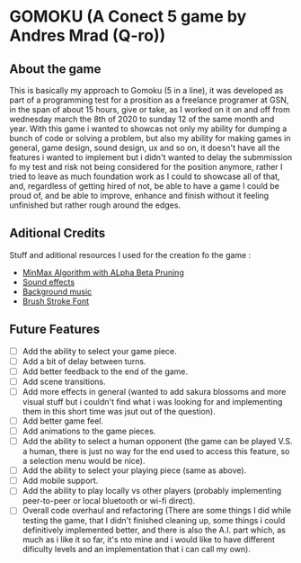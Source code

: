 # GOMOKU (A Conect 5 game by Andres Mrad (Q-ro))

## About the game

This is basically my approach to Gomoku (5 in a line), it was developed as part of a programming test for a prosition as a freelance programer at GSN, in the span of about 15 hours, give or take, as I worked on it on and off from wednesday march the 8th of 2020 to sunday 12 of the same month and year. With this game i wanted to showcas not only my ability for dumping a bunch of code or solving a problem, but also my ability for making games in general, game design, sound design, ux and so on, it doesn't have all the features i wanted to implement but i didn't wanted to delay the submmission fo my test and risk not being considered for the position anymore, rather I tried to leave as much foundation work as I could to showcase all of that, and, regardless of getting hired of not, be able to have a game I could be proud of, and be able to improve, enhance and finish without it feeling unfinished but rather rough around the edges.

## Aditional Credits

Stuff and aditional resources I used for the creation fo the game :

- [MinMax Algorithm with ALpha Beta Pruning](https://github.com/W-KE/Unity-Gomoku-with-AI/blob/master/Chess/Assets/ChessAI.cs)
- [Sound effects](https://freesound.org)
- [Background music](https://www.ogsoundfx.com/)
- [Brush Stroke Font](https://www.dafont.com/brush-strokes.font)


## Future Features

- [ ] Add the ability to select your game piece.
- [ ] Add a bit of delay between turns.
- [ ] Add better feedback to the end of the game.
- [ ] Add scene transitions.
- [ ] Add more effects in general (wanted to add sakura blossoms and more visual stuff but i couldn't find what i was looking for and implementing them in this short time was jsut out of the question).
- [ ] Add better game feel.
- [ ] Add animations to the game pieces.
- [ ] Add the ability to select a human opponent (the game can be played V.S. a human, there is just no way for the end used to access this feature, so a selection menu would be nice).
- [ ] Add the ability to select your playing piece (same as above).
- [ ] Add mobile support.
- [ ] Add the ability to play locally vs other players (probably implementing peer-to-peer or local bluetooth or wi-fi direct).
- [ ] Overall code overhaul and refactoring (There are some things I did while testing the game, that I didn't finished cleaning up, some things i could definitively implemented better, and there is also the A.I. part which, as much as i like it so far, it's nto mine and i would like to have different dificulty levels and an implementation that i can call my own).
